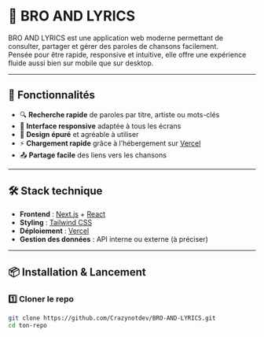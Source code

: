 # 🎤 BRO AND LYRICS

BRO AND LYRICS est une application web moderne permettant de consulter, partager et gérer des paroles de chansons facilement.  
Pensée pour être rapide, responsive et intuitive, elle offre une expérience fluide aussi bien sur mobile que sur desktop.

---

## 🚀 Fonctionnalités

- 🔍 **Recherche rapide** de paroles par titre, artiste ou mots-clés  
- 📱 **Interface responsive** adaptée à tous les écrans  
- 🎨 **Design épuré** et agréable à utiliser  
- ⚡ **Chargement rapide** grâce à l’hébergement sur [Vercel](https://vercel.com)  
- 📤 **Partage facile** des liens vers les chansons

---

## 🛠️ Stack technique

- **Frontend** : [Next.js](https://nextjs.org/) + [React](https://react.dev/)  
- **Styling** : [Tailwind CSS](https://tailwindcss.com/)  
- **Déploiement** : [Vercel](https://vercel.com)  
- **Gestion des données** : API interne ou externe (à préciser)

---

## 📦 Installation & Lancement

### 1️⃣ Cloner le repo
```bash
git clone https://github.com/Crazynotdev/BRO-AND-LYRICS.git
cd ton-repo
